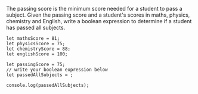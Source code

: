 The passing score is the minimum score needed for a student to pass a subject.
Given the passing score and a student's scores in maths, physics, chemistry and English, 
write a boolean expression to determine if a student has passed all subjects.

```JS
let mathsScore = 81;
let physicsScore = 75;
let chemistryScore = 88;
let englishScore = 100;

let passingScore = 75;
// write your boolean expression below
let passedAllSubjects = ; 

console.log(passedAllSubjects);
```

